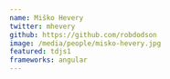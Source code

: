 ```yaml
---
name: Miško Hevery
twitter: mhevery
github: https://github.com/robdodson
image: /media/people/misko-hevery.jpg
featured: tdjs1
frameworks: angular
---
```

